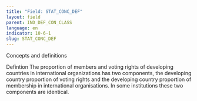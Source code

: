 ```yaml
---
title: "Field: STAT_CONC_DEF"
layout: field
parent: IND_DEF_CON_CLASS
language: en
indicator: 10-6-1
slug: STAT_CONC_DEF
---
```

Concepts and definitions

Defintion
The proportion of members and voting rights of developing countries in international organizations has two components, the developing country proportion of voting rights and the developing country proportion of membership in international organisations. In some institutions these two components are identical.